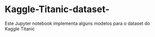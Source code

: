 # Kaggle-Titanic-dataset-

Este Jupyter notebook implementa alguns modelos para o dataset do Kaggle Titanic
